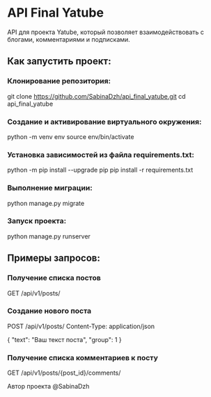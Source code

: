 # API Final Yatube

API для проекта Yatube, который позволяет взаимодействовать с блогами, комментариями и подписками.

## Как запустить проект:

### Клонирование репозитория:

git clone https://github.com/SabinaDzh/api_final_yatube.git
cd api_final_yatube

### Cоздание и активирование виртуального окружения:

python -m venv env
source env/bin/activate

### Установка зависимостей из файла requirements.txt:

python -m pip install --upgrade pip
pip install -r requirements.txt

### Выполнение миграции:

python manage.py migrate

### Запуск проекта:

python manage.py runserver

## Примеры запросов:

### Получение списка постов
GET /api/v1/posts/

### Создание нового поста
POST /api/v1/posts/
Content-Type: application/json

{
  "text": "Ваш текст поста",
  "group": 1
}
### Получение списка комментариев к посту
GET /api/v1/posts/{post_id}/comments/

Автор проекта @SabinaDzh